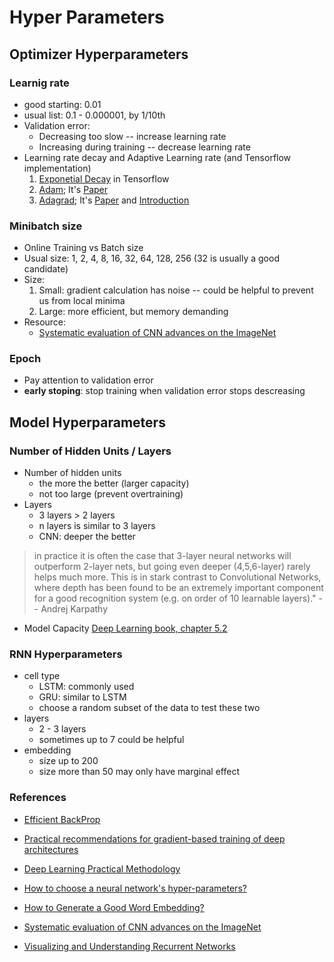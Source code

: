 #  Hyper Parameters

## Optimizer Hyperparameters

###  Learnig rate

- good starting: 0.01 
- usual list: 0.1 - 0.000001, by 1/10th
- Validation error:
    - Decreasing too slow -- increase learning rate
    - Increasing during training -- decrease learning rate
- Learning rate decay and Adaptive Learning rate (and Tensorflow implementation)
    1. [Exponetial Decay](https://www.tensorflow.org/api_docs/python/tf/train/exponential_decay) in Tensorflow
    1. [Adam](https://www.tensorflow.org/api_docs/python/tf/train/AdamOptimizer); It's [Paper](https://arxiv.org/pdf/1412.6980.pdf)
    2. [Adagrad](https://www.tensorflow.org/api_docs/python/tf/train/AdagradOptimizer); It's [Paper](http://www.jmlr.org/papers/volume12/duchi11a/duchi11a.pdf) and [Introduction](http://cs.stanford.edu/~ppasupat/a9online/uploads/proximal_notes.pdf)

### Minibatch size

- Online Training vs Batch size
- Usual size: 1, 2, 4, 8, 16, 32, 64, 128, 256 (32 is usually a good candidate)
- Size:
    1. Small: gradient calculation has noise -- could be helpful to prevent us from local minima
    2. Large: more efficient, but memory demanding
- Resource: 
    - [Systematic evaluation of CNN advances on the ImageNet](https://arxiv.org/abs/1606.02228)

### Epoch

- Pay attention to validation error
- **early stoping**: stop training when validation error stops descreasing

## Model Hyperparameters

### Number of Hidden Units / Layers

- Number of hidden units
    - the more the better (larger capacity)
    - not too large (prevent overtraining)
- Layers
    - 3 layers > 2 layers
    - n layers is similar to 3 layers
    - CNN: deeper the better
    
> in practice it is often the case that 3-layer neural networks will outperform 2-layer nets, but going even deeper (4,5,6-layer) rarely helps much more. This is in stark contrast to Convolutional Networks, where depth has been found to be an extremely important component for a good recognition system (e.g. on order of 10 learnable layers)." -- Andrej Karpathy
 

- Model Capacity [Deep Learning book, chapter 5.2](http://www.deeplearningbook.org/contents/ml.html)

### RNN Hyperparameters

- cell type
    - LSTM: commonly used
    - GRU: similar to LSTM
    - choose a random subset of the data to test these two
- layers
    - 2 - 3 layers
    - sometimes up to 7 could be helpful
- embedding
    - size up to 200
    - size more than 50 may only have marginal effect

### References

- [Efficient BackProp](http://yann.lecun.com/exdb/publis/pdf/lecun-98b.pdf)
- [Practical recommendations for gradient-based training of deep architectures](https://arxiv.org/abs/1206.5533)
- [Deep Learning Practical Methodology](http://www.deeplearningbook.org/contents/guidelines.html)
- [How to choose a neural network's hyper-parameters?](http://neuralnetworksanddeeplearning.com/chap3.html#how_to_choose_a_neural_network's_hyper-parameters)

- [How to Generate a Good Word Embedding?](https://arxiv.org/abs/1507.05523)
- [Systematic evaluation of CNN advances on the ImageNet](https://arxiv.org/abs/1606.02228)
- [Visualizing and Understanding Recurrent Networks](https://arxiv.org/abs/1506.02078)